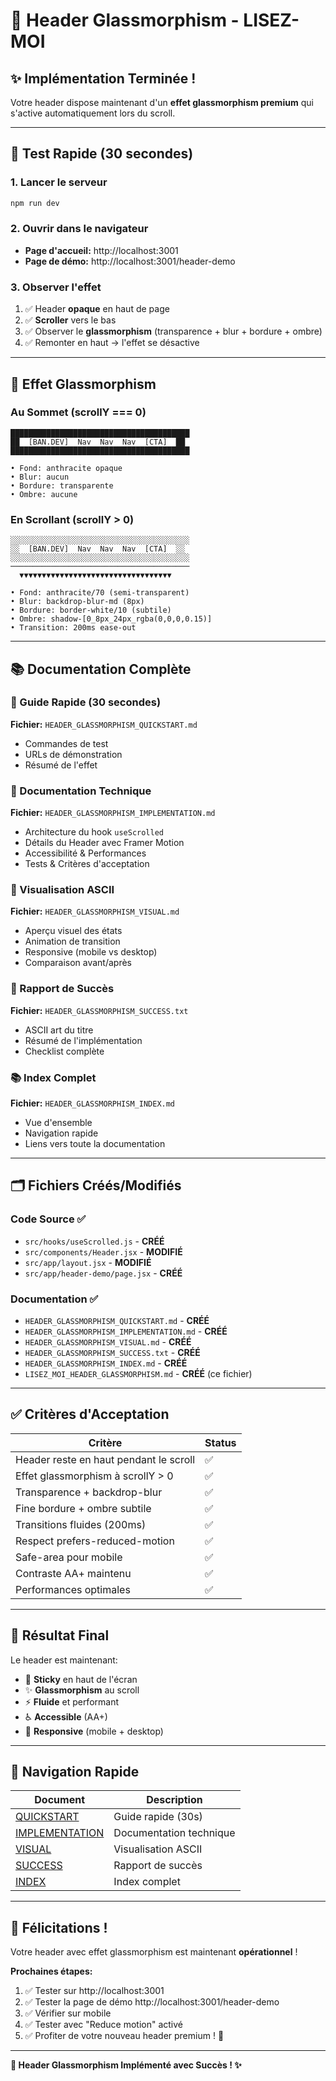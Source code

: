 # 🎨 Header Glassmorphism - LISEZ-MOI

## ✨ Implémentation Terminée !

Votre header dispose maintenant d'un **effet glassmorphism premium** qui s'active automatiquement lors du scroll.

---

## 🚀 Test Rapide (30 secondes)

### 1. Lancer le serveur
```bash
npm run dev
```

### 2. Ouvrir dans le navigateur
- **Page d'accueil:** http://localhost:3001
- **Page de démo:** http://localhost:3001/header-demo

### 3. Observer l'effet
1. ✅ Header **opaque** en haut de page
2. ✅ **Scroller** vers le bas
3. ✅ Observer le **glassmorphism** (transparence + blur + bordure + ombre)
4. ✅ Remonter en haut → l'effet se désactive

---

## 🎨 Effet Glassmorphism

### Au Sommet (scrollY === 0)
```
████████████████████████████████████████
██  [BAN.DEV]  Nav  Nav  Nav  [CTA]  ██
████████████████████████████████████████

• Fond: anthracite opaque
• Blur: aucun
• Bordure: transparente
• Ombre: aucune
```

### En Scrollant (scrollY > 0)
```
░░░░░░░░░░░░░░░░░░░░░░░░░░░░░░░░░░░░░░░░
░░  [BAN.DEV]  Nav  Nav  Nav  [CTA]  ░░
░░░░░░░░░░░░░░░░░░░░░░░░░░░░░░░░░░░░░░░░
────────────────────────────────────────
  ▼▼▼▼▼▼▼▼▼▼▼▼▼▼▼▼▼▼▼▼▼▼▼▼▼▼▼▼▼▼▼▼▼▼

• Fond: anthracite/70 (semi-transparent)
• Blur: backdrop-blur-md (8px)
• Bordure: border-white/10 (subtile)
• Ombre: shadow-[0_8px_24px_rgba(0,0,0,0.15)]
• Transition: 200ms ease-out
```

---

## 📚 Documentation Complète

### 🚀 Guide Rapide (30 secondes)
**Fichier:** `HEADER_GLASSMORPHISM_QUICKSTART.md`
- Commandes de test
- URLs de démonstration
- Résumé de l'effet

### 📖 Documentation Technique
**Fichier:** `HEADER_GLASSMORPHISM_IMPLEMENTATION.md`
- Architecture du hook `useScrolled`
- Détails du Header avec Framer Motion
- Accessibilité & Performances
- Tests & Critères d'acceptation

### 🎨 Visualisation ASCII
**Fichier:** `HEADER_GLASSMORPHISM_VISUAL.md`
- Aperçu visuel des états
- Animation de transition
- Responsive (mobile vs desktop)
- Comparaison avant/après

### 🎉 Rapport de Succès
**Fichier:** `HEADER_GLASSMORPHISM_SUCCESS.txt`
- ASCII art du titre
- Résumé de l'implémentation
- Checklist complète

### 📚 Index Complet
**Fichier:** `HEADER_GLASSMORPHISM_INDEX.md`
- Vue d'ensemble
- Navigation rapide
- Liens vers toute la documentation

---

## 🗂️ Fichiers Créés/Modifiés

### Code Source ✅
- `src/hooks/useScrolled.js` - **CRÉÉ**
- `src/components/Header.jsx` - **MODIFIÉ**
- `src/app/layout.jsx` - **MODIFIÉ**
- `src/app/header-demo/page.jsx` - **CRÉÉ**

### Documentation ✅
- `HEADER_GLASSMORPHISM_QUICKSTART.md` - **CRÉÉ**
- `HEADER_GLASSMORPHISM_IMPLEMENTATION.md` - **CRÉÉ**
- `HEADER_GLASSMORPHISM_VISUAL.md` - **CRÉÉ**
- `HEADER_GLASSMORPHISM_SUCCESS.txt` - **CRÉÉ**
- `HEADER_GLASSMORPHISM_INDEX.md` - **CRÉÉ**
- `LISEZ_MOI_HEADER_GLASSMORPHISM.md` - **CRÉÉ** (ce fichier)

---

## ✅ Critères d'Acceptation

| Critère | Status |
|---------|--------|
| Header reste en haut pendant le scroll | ✅ |
| Effet glassmorphism à scrollY > 0 | ✅ |
| Transparence + backdrop-blur | ✅ |
| Fine bordure + ombre subtile | ✅ |
| Transitions fluides (200ms) | ✅ |
| Respect prefers-reduced-motion | ✅ |
| Safe-area pour mobile | ✅ |
| Contraste AA+ maintenu | ✅ |
| Performances optimales | ✅ |

---

## 🎯 Résultat Final

Le header est maintenant:
- 🎨 **Sticky** en haut de l'écran
- ✨ **Glassmorphism** au scroll
- ⚡ **Fluide** et performant
- ♿ **Accessible** (AA+)
- 📱 **Responsive** (mobile + desktop)

---

## 🔗 Navigation Rapide

| Document | Description |
|----------|-------------|
| [QUICKSTART](./HEADER_GLASSMORPHISM_QUICKSTART.md) | Guide rapide (30s) |
| [IMPLEMENTATION](./HEADER_GLASSMORPHISM_IMPLEMENTATION.md) | Documentation technique |
| [VISUAL](./HEADER_GLASSMORPHISM_VISUAL.md) | Visualisation ASCII |
| [SUCCESS](./HEADER_GLASSMORPHISM_SUCCESS.txt) | Rapport de succès |
| [INDEX](./HEADER_GLASSMORPHISM_INDEX.md) | Index complet |

---

## 🎉 Félicitations !

Votre header avec effet glassmorphism est maintenant **opérationnel** !

**Prochaines étapes:**
1. ✅ Tester sur http://localhost:3001
2. ✅ Tester la page de démo http://localhost:3001/header-demo
3. ✅ Vérifier sur mobile
4. ✅ Tester avec "Reduce motion" activé
5. ✅ Profiter de votre nouveau header premium ! 🎊

---

**🎨 Header Glassmorphism Implémenté avec Succès ! ✨**